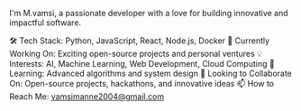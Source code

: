 I'm M.vamsi, a passionate developer with a love for building innovative and impactful software.

🛠 Tech Stack: Python, JavaScript, React, Node.js, Docker
🚀 Currently Working On: Exciting open-source projects and personal ventures
💡 Interests: AI, Machine Learning, Web Development, Cloud Computing
🌱 Learning: Advanced algorithms and system design
👯 Looking to Collaborate On: Open-source projects, hackathons, and innovative ideas
📫 How to Reach Me: vamsimanne2004@gmail.com 

<!---
Vamsi24-coder/Vamsi24-coder is a ✨ special ✨ repository because its `README.md` (this file) appears on your GitHub profile.
You can click the Preview link to take a look at your changes.
--->
